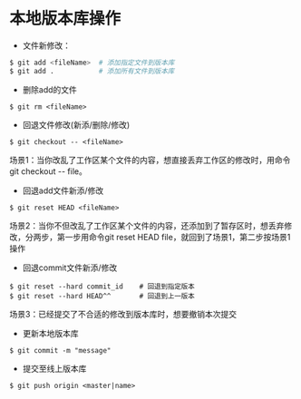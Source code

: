 # 本地版本库操作

* 文件新修改：
``` bash
$ git add <fileName>  # 添加指定文件到版本库
$ git add .           # 添加所有文件到版本库
```

* 删除add的文件
``` base
$ git rm <fileName>
```

* 回退文件修改(新添/删除/修改)
``` base
$ git checkout -- <fileName>
```
场景1：当你改乱了工作区某个文件的内容，想直接丢弃工作区的修改时，用命令git checkout -- file。

* 回退add文件新添/修改
``` base
$ git reset HEAD <fileName>
```
场景2：当你不但改乱了工作区某个文件的内容，还添加到了暂存区时，想丢弃修改，分两步，第一步用命令git reset HEAD file，就回到了场景1，第二步按场景1操作

* 回退commit文件新添/修改
``` base
$ git reset --hard commit_id    # 回退到指定版本
$ git reset --hard HEAD^^       # 回退到上一版本
```
场景3：已经提交了不合适的修改到版本库时，想要撤销本次提交

* 更新本地版本库
``` base
$ git commit -m "message"
```

* 提交至线上版本库
``` base
$ git push origin <master|name>
```